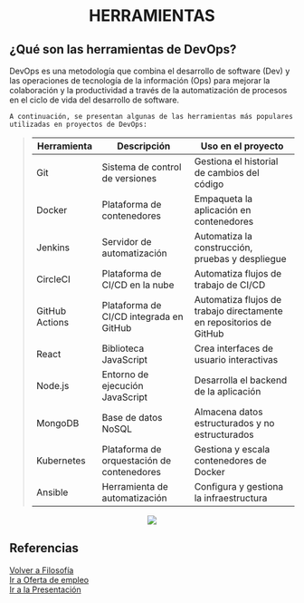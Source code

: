 <h1 align="center"> HERRAMIENTAS </h1>  

## ¿Qué son las herramientas de DevOps?  
DevOps es una metodología que combina el desarrollo de software (Dev) y las operaciones de tecnología de la información (Ops) para mejorar la colaboración y la productividad a través de la automatización de procesos en el ciclo de vida del desarrollo de software.  

```
A continuación, se presentan algunas de las herramientas más populares utilizadas en proyectos de DevOps:
```

> | Herramienta | Descripción | Uso en el proyecto |  
> |---|---|---|  
> | Git | Sistema de control de versiones | Gestiona el historial de cambios del código |  
> | Docker | Plataforma de contenedores | Empaqueta la aplicación en contenedores |  
> | Jenkins | Servidor de automatización | Automatiza la construcción, pruebas y despliegue |  
> | CircleCI | Plataforma de CI/CD en la nube | Automatiza flujos de trabajo de CI/CD |  
> | GitHub Actions | Plataforma de CI/CD integrada en GitHub | Automatiza flujos de trabajo directamente en repositorios de GitHub |  
> | React | Biblioteca JavaScript | Crea interfaces de usuario interactivas |  
> | Node.js | Entorno de ejecución JavaScript | Desarrolla el backend de la aplicación |  
> | MongoDB | Base de datos NoSQL | Almacena datos estructurados y no estructurados |  
> | Kubernetes | Plataforma de orquestación de contenedores | Gestiona y escala contenedores de Docker |  
> | Ansible | Herramienta de automatización | Configura y gestiona la infraestructura |  

<p align="center">
  <img src="https://github.com/pericoflow/Devops/blob/main/img/Devops3.jpg">
</p> 

## Referencias
[Volver a Filosofía](Filosofía_devops.md)  
[Ir a Oferta de empleo](Oferta_empleo.md)  
[Ir a la Presentación](README.md)  

